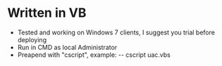 # Written in VB

- Tested and working on Windows 7 clients, I suggest you trial before deploying
- Run in CMD as local Administrator
- Preapend with "cscript", example:
-- cscript uac.vbs
